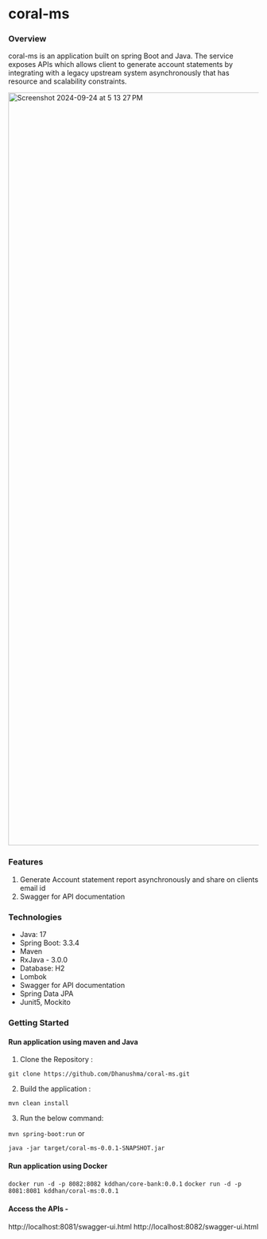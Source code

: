 # **coral-ms**
### Overview

coral-ms is an application built on spring Boot and Java. The service exposes APIs which allows client to generate account statements by integrating with a legacy upstream system asynchronously that has resource and scalability
constraints.

<img width="1512" alt="Screenshot 2024-09-24 at 5 13 27 PM" src="https://github.com/user-attachments/assets/0fe7d12a-7f81-4d9d-9696-44656a53a8b9">


### Features
1. Generate Account statement report asynchronously and share on clients email id
2. Swagger for API documentation


### Technologies

* Java: 17
* Spring Boot: 3.3.4
* Maven
* RxJava - 3.0.0 
* Database: H2
* Lombok
* Swagger for API documentation
* Spring Data JPA
* Junit5, Mockito

### Getting Started

#### Run application using maven and Java

1. Clone the Repository :

`git clone https://github.com/Dhanushma/coral-ms.git`

2. Build the application :

`mvn clean install`

3. Run the below command:

`mvn spring-boot:run` 
or 

`java -jar target/coral-ms-0.0.1-SNAPSHOT.jar`

#### Run application using Docker
`docker run -d -p 8082:8082 kddhan/core-bank:0.0.1`
`docker run -d -p 8081:8081 kddhan/coral-ms:0.0.1`

#### Access the APIs - 
http://localhost:8081/swagger-ui.html
http://localhost:8082/swagger-ui.html 
